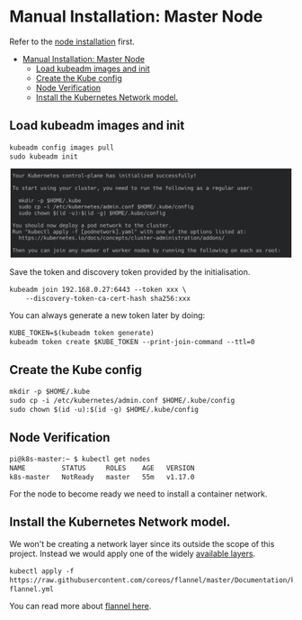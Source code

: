 # Manual Installation: Master Node

Refer to the [node installation](./node.md) first.

- [Manual Installation: Master Node](#manual-installation-master-node)
  - [Load kubeadm images and init](#load-kubeadm-images-and-init)
  - [Create the Kube config](#create-the-kube-config)
  - [Node Verification](#node-verification)
  - [Install the Kubernetes Network model.](#install-the-kubernetes-network-model)

## Load kubeadm images and init

```
kubeadm config images pull
sudo kubeadm init
```

<p align="center">
    <img src="../../assets/installation_node_master.png" width="500px">
</p>

Save the token and discovery token provided by the initialisation.

```
kubeadm join 192.168.0.27:6443 --token xxx \
    --discovery-token-ca-cert-hash sha256:xxx
```

You can always generate a new token later by doing:

```
KUBE_TOKEN=$(kubeadm token generate)
kubeadm token create $KUBE_TOKEN --print-join-command --ttl=0
```

## Create the Kube config
```
mkdir -p $HOME/.kube
sudo cp -i /etc/kubernetes/admin.conf $HOME/.kube/config
sudo chown $(id -u):$(id -g) $HOME/.kube/config
```

## Node Verification
```
pi@k8s-master:~ $ kubectl get nodes
NAME         STATUS     ROLES    AGE   VERSION
k8s-master   NotReady   master   55m   v1.17.0
```

For the node to become ready we need to install a container network.

## Install the Kubernetes Network model.

We won't be creating a network layer since its outside the scope of this project. Instead we would apply one of the widely [available layers](https://kubernetes.io/docs/concepts/cluster-administration/networking/#the-kubernetes-network-model).

```
kubectl apply -f https://raw.githubusercontent.com/coreos/flannel/master/Documentation/kube-flannel.yml
```

You can read more about [flannel here](https://github.com/coreos/flannel).
